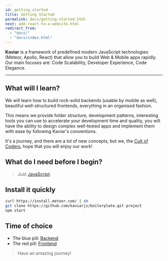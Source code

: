 ```yaml
---
id: getting-started
title: Getting Started
permalink: docs/getting-started.html
next: add-react-to-a-website.html
redirect_from:
  - "docs/"
  - "docs/index.html"
---
```


**Kaviar** is a framework of predefined modern JavaScript technologies (Meteor, Apollo, React) that allow you to build Web & Mobile apps rapidly. Our main focuses are: Code Scalability, Developer Experience, Code Elegance.

---

## What will I learn?

We will learn how to build rock-solid backends (usable by mobile as well), beautiful well-structured frontends, everything in an organised fashion.

This means we provide folder structure, development patterns, interesting tools you can use to accelerate your development time and quality, you will have the ability to design complex well-tested apps and implement them with ease by following Kaviar's conventions.

It's a journey, and there are a lot of new concepts, but we, the [Cult of Coders](https://www.cultofcoders.com), hope that you will enjoy our work!

## What do I need before I begin?

> Just [JavaScript](https://developer.mozilla.org/en-US/docs/Web/JavaScript/Guide). 


## Install it quickly

```bash
curl https://install.meteor.com/ | sh
git clone https://github.com/kaviarjs/boilerplate.git project
npm start
```

## Time of choice

- The blue pill: [Backend](loading-the-api.html)
- The red pill: [Frontend](frontend-basics.html)


> Have an amazing journey!